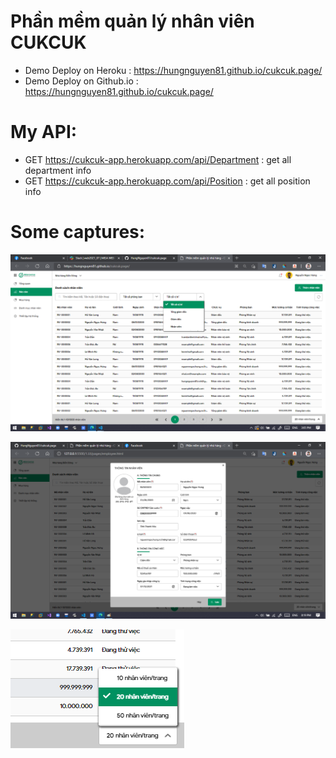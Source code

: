 # Phần mềm quản lý nhân viên CUKCUK

- Demo Deploy on Heroku    : https://hungnguyen81.github.io/cukcuk.page/
- Demo Deploy on Github.io : https://hungnguyen81.github.io/cukcuk.page/

# My API:

- GET https://cukcuk-app.herokuapp.com/api/Department : get all department info
- GET https://cukcuk-app.herokuapp.com/api/Position : get all position info

# Some captures:

![alt](https://github.com/HungNguyen81/cukcuk.page/blob/main/Captures/capture-1.png?raw=true)

![alt](https://github.com/HungNguyen81/cukcuk.page/blob/main/Captures/capture-2.png?raw=true)

![alt](https://github.com/HungNguyen81/cukcuk.page/blob/main/Captures/capture-3.png?raw=true)
